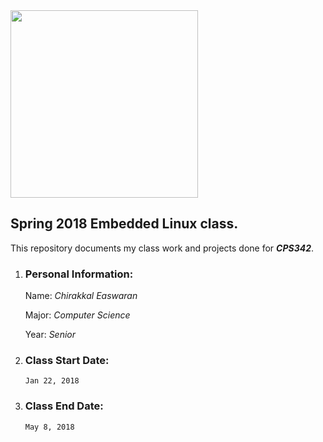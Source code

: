 
<img src="https://www.newpaltz.edu/media/identity/logos/newpaltzlogo.jpg" width=300>

## Spring 2018 Embedded Linux class.


This repository documents my class work and projects done for **_CPS342_**.

1. ### Personal Information:

   Name: *Chirakkal Easwaran*
   
   Major: *Computer Science*
   
   Year: *Senior*

2. ### Class Start Date:

       Jan 22, 2018

3. ### Class End Date: 

       May 8, 2018


